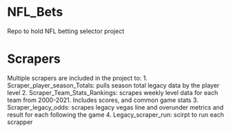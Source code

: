 # NFL_Bets
Repo to hold NFL betting selector project

# Scrapers
Multiple scrapers are included in the project to: 
    1. Scraper_player_season_Totals: pulls season total legacy data by the player level 
    2. Scraper_Team_Stats_Rankings: scrapes weekly level data for each team from 2000-2021. Includes scores, and common game stats
    3. Scraper_legacy_odds: scrapes legacy vegas line and overunder metrics and result for each following the game
    4. Legacy_scraper_run: scirpt to run each scrapper